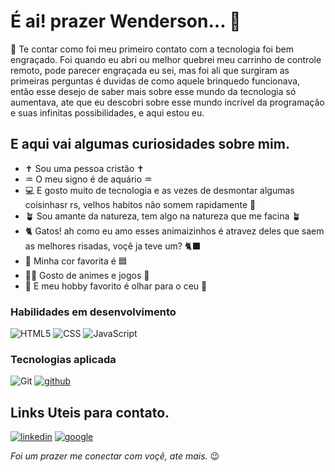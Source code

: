  # É ai! prazer Wenderson... 🤗
 
🚀 Te contar como foi meu primeiro contato com a tecnologia foi bem engraçado. Foi quando eu abri ou melhor
quebrei meu carrinho de controle remoto, pode parecer engraçada eu sei, mas foi ali que surgiram as 
primeiras perguntas é duvidas de como aquele brinquedo funcionava, então esse desejo de saber mais sobre 
esse mundo da tecnologia só aumentava, ate que eu descobri sobre esse mundo 
incrível da programação e suas infinitas possibilidades, e aqui estou eu.

## E aqui vai algumas curiosidades sobre mim.
- ✝️ Sou uma pessoa cristão ✝️
- ♒ O meu signo é de aquário ♒
- 💻 E gosto muito de tecnologia e as vezes de desmontar algumas coisinhasr rs, velhos habitos não somem rapidamente 🤭
- 🪴 Sou amante da natureza, tem algo na natureza que me facina 🪴
- 🐈 Gatos! ah como eu amo esses animaizinhos é atravez deles que saem as melhores risadas, voçê ja teve um? 🐈‍⬛
- 🩵 Minha cor favorita é 🟦
- 🐦‍🔥 Gosto de animes e jogos 👾
- 🔭 E meu hobby favorito é olhar para o ceu 🌌

 ### Habilidades em desenvolvimento
![HTML5](https://img.shields.io/badge/HTML5-000?style=for-the-badge&logo=html5)
![CSS](https://img.shields.io/badge/CSS-black?style=for-the-badge&logo=css3&logoColor=blue)
![JavaScript](https://img.shields.io/badge/JavaScript-000?style=for-the-badge&logo=javascript)

### Tecnologias aplicada
![Git](https://img.shields.io/badge/Git-000?style=for-the-badge&logo=git)
[![github](https://img.shields.io/badge/github-black?style=for-the-badge&logo=github&logoColor=white)](https://github.com/)

## Links Uteis para contato.
[![linkedin](https://img.shields.io/badge/linkedin-blue?style=for-the-badge&logo=linkedin&logoColor=black)](https://www.linkedin.com/in/wenderson-rodrigues-06b5842a5/)
[![google](https://img.shields.io/badge/gmail-black?style=for-the-badge&logo=gmail&logoColor=red)]()

*Foi um prazer me conectar com voçê, ate mais.* 😉


